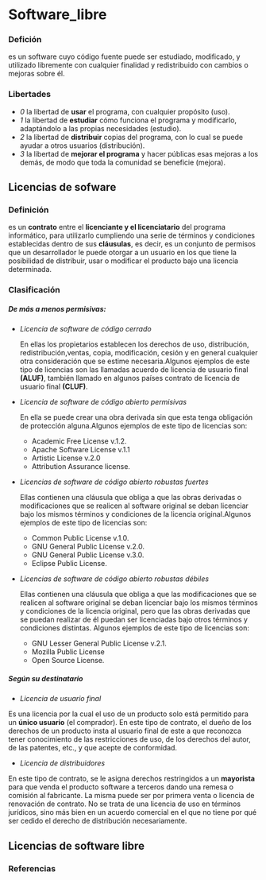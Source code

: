 # Software_libre
 ### Defición 
 es un software cuyo código fuente puede ser estudiado, modificado, y utilizado libremente con cualquier finalidad y redistribuido con cambios o mejoras sobre él.
 
### Libertades
- *0* la libertad de **usar** el programa, con cualquier propósito (uso). 
- *1* la libertad de **estudiar** cómo funciona el programa y modificarlo, adaptándolo a las propias necesidades (estudio).
- *2* la libertad de **distribuir** copias del programa, con lo cual se puede ayudar a otros usuarios (distribución).
- *3* la libertad de **mejorar el programa** y hacer públicas esas mejoras a los demás, de modo que toda la comunidad se beneficie (mejora).

## Licencias de sofware
### Definición
es un **contrato** entre el **licenciante y el licenciatario** del programa informático, para utilizarlo cumpliendo una serie de términos y condiciones establecidas dentro de sus **cláusulas**, es decir, es un conjunto de permisos que un desarrollador le puede otorgar a un usuario en los que tiene la posibilidad de distribuir, usar o modificar el producto bajo una licencia determinada.

### Clasificación
##### De más a menos permisivas: 
- *Licencia de software de código cerrado*

  En ellas los propietarios establecen los derechos de uso, distribución, redistribución,ventas, copia, modificación, cesión y en general cualquier otra consideración que se estime necesaria.Algunos ejemplos de este tipo de licencias son las llamadas acuerdo de licencia de usuario final **(ALUF)**, también llamado en algunos países contrato de licencia de usuario final **(CLUF)**.

- *Licencia de software de código abierto permisivas*

  En ella se puede crear una obra derivada sin que esta tenga obligación de protección alguna.Algunos ejemplos de este tipo de licencias son:
  - Academic Free License v.1.2.
  - Apache Software License v.1.1
  - Artistic License v.2.0
  - Attribution Assurance license.


- *Licencias de software de código abierto robustas fuertes*

   Ellas contienen una cláusula que obliga a que las obras derivadas o modificaciones que se realicen al software original se deban licenciar bajo los     mismos términos y condiciones de la licencia original.Algunos ejemplos de este tipo de licencias son:
   - Common Public License v.1.0.
   - GNU General Public License v.2.0.
   - GNU General Public License v.3.0.
   - Eclipse Public License.

- *Licencias de software de código abierto robustas débiles*

   Ellas contienen una cláusula que obliga a que las modificaciones que se realicen al software original se deban licenciar bajo los mismos términos y condiciones de la licencia original, pero que las obras derivadas que se puedan realizar de él puedan ser licenciadas bajo otros términos y condiciones distintas. Algunos ejemplos de este tipo de licencias son:
  - GNU Lesser General Public License v.2.1.
  - Mozilla Public License
  - Open Source License.
  
##### Según su destinatario

- *Licencia de usuario final*

Es una licencia por la cual el uso de un producto solo está permitido para un **único usuario** (el comprador).
En este tipo de contrato, el dueño de los derechos de un producto insta al usuario final de este a que reconozca tener conocimiento de las restricciones de uso, de los derechos del autor, de las patentes, etc., y que acepte de conformidad.

- *Licencia de distribuidores*

En este tipo de contrato, se le asigna derechos restringidos a un **mayorista** para que venda el producto software a terceros dando una remesa o comisión al fabricante. La misma puede ser por primera venta o licencia de renovación de contrato. No se trata de una licencia de uso en términos jurídicos, sino más bien en un acuerdo comercial en el que no tiene por qué ser cedido el derecho de distribución necesariamente.

## Licencias de software libre



### Referencias
